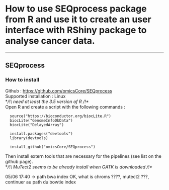 # How to use SEQprocess package from R and use it to create an user interface with RShiny package to analyse cancer data.
-----------------

## SEQprocess
### How to install

Github : https://github.com/omicsCore/SEQprocess  
Supported installation : Linux  
**/!\ need at least the 3.5 version of R /!\**  
Open R and create a script with the following commands :
  ```
    source("https://bioconductor.org/biocLite.R")
    biocLite("GenomeInfoDbData")
    biocLite("DelayedArray")

    install.packages("devtools")
    library(devtools)

    install_github("omicsCore/SEQprocess")
  ```
Then install extern tools that are necessary for the pipelines (see list on the github page).  
**/!\ MuTect2 seems to be already install when GATK is downloaded /!\**

05/06 17:40 -> path bwa index OK, what is chroms ????, mutect2 ???, continuer au path du bowtie index
